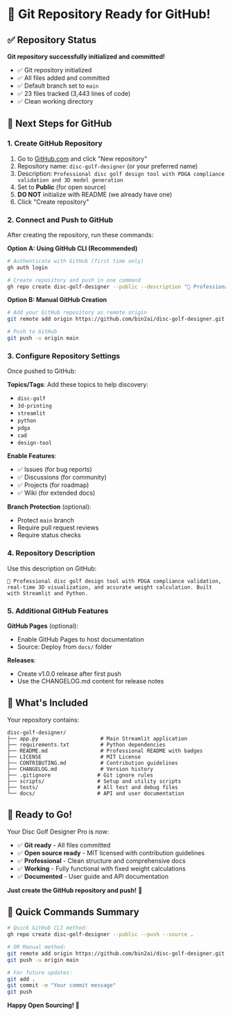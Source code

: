 # 🎉 Git Repository Ready for GitHub!

## ✅ Repository Status

**Git repository successfully initialized and committed!**

- ✅ Git repository initialized
- ✅ All files added and committed
- ✅ Default branch set to `main`
- ✅ 23 files tracked (3,443 lines of code)
- ✅ Clean working directory

## 🚀 Next Steps for GitHub

### 1. Create GitHub Repository

1. Go to [GitHub.com](https://github.com) and click "New repository"
2. Repository name: `disc-golf-designer` (or your preferred name)
3. Description: `Professional disc golf design tool with PDGA compliance validation and 3D model generation`
4. Set to **Public** (for open source)
5. **DO NOT** initialize with README (we already have one)
6. Click "Create repository"

### 2. Connect and Push to GitHub

After creating the repository, run these commands:

**Option A: Using GitHub CLI (Recommended)**
```bash
# Authenticate with GitHub (first time only)
gh auth login

# Create repository and push in one command
gh repo create disc-golf-designer --public --description "🥏 Professional disc golf design tool with PDGA compliance validation, real-time 3D visualization, and accurate weight calculation. Built with Streamlit and Python." --push --source .
```

**Option B: Manual GitHub Creation**
```bash
# Add your GitHub repository as remote origin
git remote add origin https://github.com/bin2ai/disc-golf-designer.git

# Push to GitHub
git push -u origin main
```

### 3. Configure Repository Settings

Once pushed to GitHub:

**Topics/Tags**: Add these topics to help discovery:
- `disc-golf`
- `3d-printing` 
- `streamlit`
- `python`
- `pdga`
- `cad`
- `design-tool`

**Enable Features**:
- ✅ Issues (for bug reports)
- ✅ Discussions (for community)
- ✅ Projects (for roadmap)
- ✅ Wiki (for extended docs)

**Branch Protection** (optional):
- Protect `main` branch
- Require pull request reviews
- Require status checks

### 4. Repository Description

Use this description on GitHub:
```
🥏 Professional disc golf design tool with PDGA compliance validation, real-time 3D visualization, and accurate weight calculation. Built with Streamlit and Python.
```

### 5. Additional GitHub Features

**GitHub Pages** (optional):
- Enable GitHub Pages to host documentation
- Source: Deploy from `docs/` folder

**Releases**:
- Create v1.0.0 release after first push
- Use the CHANGELOG.md content for release notes

## 📁 What's Included

Your repository contains:

```
disc-golf-designer/
├── app.py                    # Main Streamlit application
├── requirements.txt          # Python dependencies
├── README.md                 # Professional README with badges
├── LICENSE                   # MIT License
├── CONTRIBUTING.md           # Contribution guidelines  
├── CHANGELOG.md              # Version history
├── .gitignore               # Git ignore rules
├── scripts/                 # Setup and utility scripts
├── tests/                   # All test and debug files
└── docs/                    # API and user documentation
```

## 🎯 Ready to Go!

Your Disc Golf Designer Pro is now:
- ✅ **Git ready** - All files committed
- ✅ **Open source ready** - MIT licensed with contribution guidelines
- ✅ **Professional** - Clean structure and comprehensive docs
- ✅ **Working** - Fully functional with fixed weight calculations
- ✅ **Documented** - User guide and API documentation

**Just create the GitHub repository and push!** 🚀

## 🔗 Quick Commands Summary

```bash
# Quick GitHub CLI method:
gh repo create disc-golf-designer --public --push --source .

# OR Manual method:
git remote add origin https://github.com/bin2ai/disc-golf-designer.git
git push -u origin main

# For future updates:
git add .
git commit -m "Your commit message"
git push
```

**Happy Open Sourcing! 🥏**